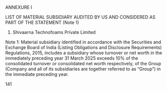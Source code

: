 ANNEXURE I

LIST OF MATERIAL SUBSIDIARY AUDITED BY US AND CONSIDERED AS PART OF THE
STATEMENT (Note 1)

1. Shivaarna Technofoams Private Limited

Note 1: Material subsidiary identified in accordance with the Securities and Exchange Board of India (Listing Obligations and Disclosure Requirements) Regulations, 2015, includes a subsidiary whose turnover or net worth in the immediately preceding year 31 March 2025 exceeds 10% of the consolidated turnover or consolidated net worth respectively, of the Group (Company and all of its subsidiaries are together referred to as “Group”) in the immediate preceding year.

141
